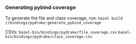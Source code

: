 ### Generating pybind coverage

To generate the file and class coverage, run:
`bazel build //bindings/pydrake:generate_pybind_coverage`

CSVs:
`bazel-bin/bindings/pydrake/file_coverage.csv`
`bazel-bin/bindings/pydrake/class_coverage.csv`
